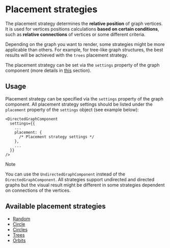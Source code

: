 # Placement strategies

<!-- TODO - add link to the graph component section -->

The placement strategy determines the **relative position** of graph vertices. It is used for vertices positions calculations **based on certain conditions**, such as **relative connections** of vertices or some different criteria.

Depending on the graph you want to render, some strategies might be more applicable than others. For example, for tree-like graph structures, the best results will be achieved with the `trees` placement strategy.

The placement strategy can be set via the `settings` property of the graph component (more details in [this]() section).

## Usage

Placement strategy can be specified via the `settings` property of the graph component. All placement strategy settings should be listed under the `placement` property of the `settings` object (see example below):

```tsx
<DirectedGraphComponent
  settings={{
    ...
    placement: {
      /* Placement strategy settings */
    },
    ...
  }}
/>
```

> [!NOTE]
> You can use the `UndirectedGraphComponent` instead of the `DirectedGraphComponent`. All strategies support undirected and directed graphs but the visual result might be different in some strategies dependent on connections of the vertices.

## Available placement strategies

- [Random](pages/placement/random.md)
- [Circle](pages/placement/circle.md)
- [Circles](pages/placement/circles.md)
- [Trees](pages/placement/trees.md)
- [Orbits](pages/placement/orbits.md)
